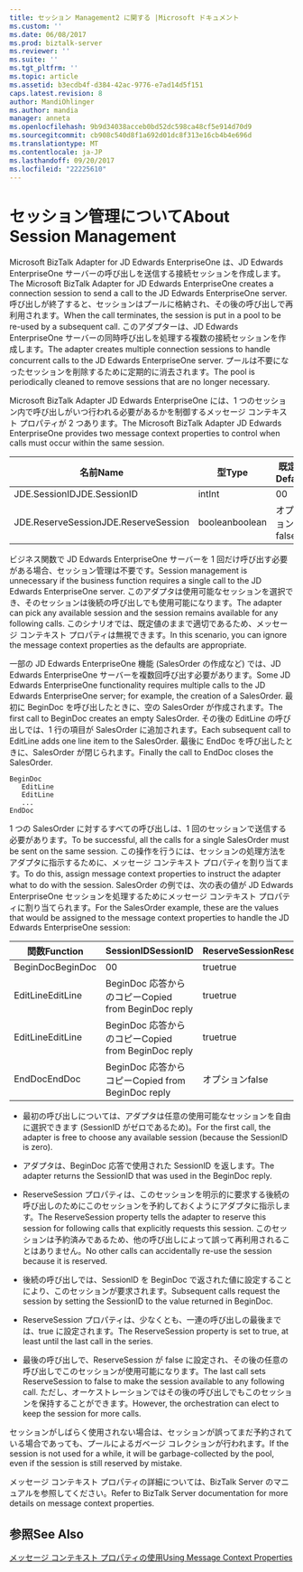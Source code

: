 ```yaml
---
title: セッション Management2 に関する |Microsoft ドキュメント
ms.custom: ''
ms.date: 06/08/2017
ms.prod: biztalk-server
ms.reviewer: ''
ms.suite: ''
ms.tgt_pltfrm: ''
ms.topic: article
ms.assetid: b3ecdb4f-d384-42ac-9776-e7ad14d5f151
caps.latest.revision: 8
author: MandiOhlinger
ms.author: mandia
manager: anneta
ms.openlocfilehash: 9b9d34038acceb0bd52dc598ca48cf5e914d70d9
ms.sourcegitcommit: cb908c540d8f1a692d01dc8f313e16cb4b4e696d
ms.translationtype: MT
ms.contentlocale: ja-JP
ms.lasthandoff: 09/20/2017
ms.locfileid: "22225610"
---
```

# <a name="about-session-management"></a><span data-ttu-id="e1532-102">セッション管理について</span><span class="sxs-lookup"><span data-stu-id="e1532-102">About Session Management</span></span>
<span data-ttu-id="e1532-103">Microsoft BizTalk Adapter for JD Edwards EnterpriseOne は、JD Edwards EnterpriseOne サーバーの呼び出しを送信する接続セッションを作成します。</span><span class="sxs-lookup"><span data-stu-id="e1532-103">The Microsoft BizTalk Adapter for JD Edwards EnterpriseOne creates a connection session to send a call to the JD Edwards EnterpriseOne server.</span></span> <span data-ttu-id="e1532-104">呼び出しが終了すると、セッションはプールに格納され、その後の呼び出しで再利用されます。</span><span class="sxs-lookup"><span data-stu-id="e1532-104">When the call terminates, the session is put in a pool to be re-used by a subsequent call.</span></span> <span data-ttu-id="e1532-105">このアダプターは、JD Edwards EnterpriseOne サーバーの同時呼び出しを処理する複数の接続セッションを作成します。</span><span class="sxs-lookup"><span data-stu-id="e1532-105">The adapter creates multiple connection sessions to handle concurrent calls to the JD Edwards EnterpriseOne server.</span></span> <span data-ttu-id="e1532-106">プールは不要になったセッションを削除するために定期的に消去されます。</span><span class="sxs-lookup"><span data-stu-id="e1532-106">The pool is periodically cleaned to remove sessions that are no longer necessary.</span></span>  
  
 <span data-ttu-id="e1532-107">Microsoft BizTalk Adapter JD Edwards EnterpriseOne には、1 つのセッション内で呼び出しがいつ行われる必要があるかを制御するメッセージ コンテキスト プロパティが 2 つあります。</span><span class="sxs-lookup"><span data-stu-id="e1532-107">The Microsoft BizTalk Adapter JD Edwards EnterpriseOne provides two message context properties to control when calls must occur within the same session.</span></span>  
  
|<span data-ttu-id="e1532-108">名前</span><span class="sxs-lookup"><span data-stu-id="e1532-108">Name</span></span>|<span data-ttu-id="e1532-109">型</span><span class="sxs-lookup"><span data-stu-id="e1532-109">Type</span></span>|<span data-ttu-id="e1532-110">既定値</span><span class="sxs-lookup"><span data-stu-id="e1532-110">Default</span></span>|  
|----------|----------|-------------|  
|<span data-ttu-id="e1532-111">JDE.SessionID</span><span class="sxs-lookup"><span data-stu-id="e1532-111">JDE.SessionID</span></span>|<span data-ttu-id="e1532-112">int</span><span class="sxs-lookup"><span data-stu-id="e1532-112">Int</span></span>|<span data-ttu-id="e1532-113">0</span><span class="sxs-lookup"><span data-stu-id="e1532-113">0</span></span>|  
|<span data-ttu-id="e1532-114">JDE.ReserveSession</span><span class="sxs-lookup"><span data-stu-id="e1532-114">JDE.ReserveSession</span></span>|<span data-ttu-id="e1532-115">boolean</span><span class="sxs-lookup"><span data-stu-id="e1532-115">boolean</span></span>|<span data-ttu-id="e1532-116">オプション</span><span class="sxs-lookup"><span data-stu-id="e1532-116">false</span></span>|  
  
 <span data-ttu-id="e1532-117">ビジネス関数で JD Edwards EnterpriseOne サーバーを 1 回だけ呼び出す必要がある場合、セッション管理は不要です。</span><span class="sxs-lookup"><span data-stu-id="e1532-117">Session management is unnecessary if the business function requires a single call to the JD Edwards EnterpriseOne server.</span></span> <span data-ttu-id="e1532-118">このアダプタは使用可能なセッションを選択でき、そのセッションは後続の呼び出しでも使用可能になります。</span><span class="sxs-lookup"><span data-stu-id="e1532-118">The adapter can pick any available session and the session remains available for any following calls.</span></span> <span data-ttu-id="e1532-119">このシナリオでは、既定値のままで適切であるため、メッセージ コンテキスト プロパティは無視できます。</span><span class="sxs-lookup"><span data-stu-id="e1532-119">In this scenario, you can ignore the message context properties as the defaults are appropriate.</span></span>  
  
 <span data-ttu-id="e1532-120">一部の JD Edwards EnterpriseOne 機能 (SalesOrder の作成など) では、JD Edwards EnterpriseOne サーバーを複数回呼び出す必要があります。</span><span class="sxs-lookup"><span data-stu-id="e1532-120">Some JD Edwards EnterpriseOne functionality requires multiple calls to the JD Edwards EnterpriseOne server; for example, the creation of a SalesOrder.</span></span> <span data-ttu-id="e1532-121">最初に BeginDoc を呼び出したときに、空の SalesOrder が作成されます。</span><span class="sxs-lookup"><span data-stu-id="e1532-121">The first call to BeginDoc creates an empty SalesOrder.</span></span> <span data-ttu-id="e1532-122">その後の EditLine の呼び出しでは、1 行の項目が SalesOrder に追加されます。</span><span class="sxs-lookup"><span data-stu-id="e1532-122">Each subsequent call to EditLine adds one line item to the SalesOrder.</span></span> <span data-ttu-id="e1532-123">最後に EndDoc を呼び出したときに、SalesOrder が閉じられます。</span><span class="sxs-lookup"><span data-stu-id="e1532-123">Finally the call to EndDoc closes the SalesOrder.</span></span>  
  
```  
BeginDoc  
   EditLine  
   EditLine  
   ...  
EndDoc  
```  
  
 <span data-ttu-id="e1532-124">1 つの SalesOrder に対するすべての呼び出しは、1 回のセッションで送信する必要があります。</span><span class="sxs-lookup"><span data-stu-id="e1532-124">To be successful, all the calls for a single SalesOrder must be sent on the same session.</span></span> <span data-ttu-id="e1532-125">この操作を行うには、セッションの処理方法をアダプタに指示するために、メッセージ コンテキスト プロパティを割り当てます。</span><span class="sxs-lookup"><span data-stu-id="e1532-125">To do this, assign message context properties to instruct the adapter what to do with the session.</span></span> <span data-ttu-id="e1532-126">SalesOrder の例では、次の表の値が JD Edwards EnterpriseOne セッションを処理するためにメッセージ コンテキスト プロパティに割り当てられます。</span><span class="sxs-lookup"><span data-stu-id="e1532-126">For the SalesOrder example, these are the values that would be assigned to the message context properties to handle the JD Edwards EnterpriseOne session:</span></span>  
  
|<span data-ttu-id="e1532-127">関数</span><span class="sxs-lookup"><span data-stu-id="e1532-127">Function</span></span>|<span data-ttu-id="e1532-128">SessionID</span><span class="sxs-lookup"><span data-stu-id="e1532-128">SessionID</span></span>|<span data-ttu-id="e1532-129">ReserveSession</span><span class="sxs-lookup"><span data-stu-id="e1532-129">ReserveSession</span></span>|  
|--------------|---------------|--------------------|  
|<span data-ttu-id="e1532-130">BeginDoc</span><span class="sxs-lookup"><span data-stu-id="e1532-130">BeginDoc</span></span>|<span data-ttu-id="e1532-131">0</span><span class="sxs-lookup"><span data-stu-id="e1532-131">0</span></span>|<span data-ttu-id="e1532-132">true</span><span class="sxs-lookup"><span data-stu-id="e1532-132">true</span></span>|  
|<span data-ttu-id="e1532-133">EditLine</span><span class="sxs-lookup"><span data-stu-id="e1532-133">EditLine</span></span>|<span data-ttu-id="e1532-134">BeginDoc 応答からのコピー</span><span class="sxs-lookup"><span data-stu-id="e1532-134">Copied from BeginDoc reply</span></span>|<span data-ttu-id="e1532-135">true</span><span class="sxs-lookup"><span data-stu-id="e1532-135">true</span></span>|  
|<span data-ttu-id="e1532-136">EditLine</span><span class="sxs-lookup"><span data-stu-id="e1532-136">EditLine</span></span>|<span data-ttu-id="e1532-137">BeginDoc 応答からのコピー</span><span class="sxs-lookup"><span data-stu-id="e1532-137">Copied from BeginDoc reply</span></span>|<span data-ttu-id="e1532-138">true</span><span class="sxs-lookup"><span data-stu-id="e1532-138">true</span></span>|  
|<span data-ttu-id="e1532-139">EndDoc</span><span class="sxs-lookup"><span data-stu-id="e1532-139">EndDoc</span></span>|<span data-ttu-id="e1532-140">BeginDoc 応答からコピー</span><span class="sxs-lookup"><span data-stu-id="e1532-140">Copied from  BeginDoc reply</span></span>|<span data-ttu-id="e1532-141">オプション</span><span class="sxs-lookup"><span data-stu-id="e1532-141">false</span></span>|  
  
-   <span data-ttu-id="e1532-142">最初の呼び出しについては、アダプタは任意の使用可能なセッションを自由に選択できます (SessionID がゼロであるため)。</span><span class="sxs-lookup"><span data-stu-id="e1532-142">For the first call, the adapter is free to choose any available session (because the SessionID is zero).</span></span>  
  
-   <span data-ttu-id="e1532-143">アダプタは、BeginDoc 応答で使用された SessionID を返します。</span><span class="sxs-lookup"><span data-stu-id="e1532-143">The adapter returns the SessionID that was used in the BeginDoc reply.</span></span>  
  
-   <span data-ttu-id="e1532-144">ReserveSession プロパティは、このセッションを明示的に要求する後続の呼び出しのためにこのセッションを予約しておくようにアダプタに指示します。</span><span class="sxs-lookup"><span data-stu-id="e1532-144">The ReserveSession property tells the adapter to reserve this session for following calls that explicitly requests this session.</span></span> <span data-ttu-id="e1532-145">このセッションは予約済みであるため、他の呼び出しによって誤って再利用されることはありません。</span><span class="sxs-lookup"><span data-stu-id="e1532-145">No other calls can accidentally re-use the session because it is reserved.</span></span>  
  
-   <span data-ttu-id="e1532-146">後続の呼び出しでは、SessionID を BeginDoc で返された値に設定することにより、このセッションが要求されます。</span><span class="sxs-lookup"><span data-stu-id="e1532-146">Subsequent calls request the session by setting the SessionID to the value returned in BeginDoc.</span></span>  
  
-   <span data-ttu-id="e1532-147">ReserveSession プロパティは、少なくとも、一連の呼び出しの最後までは、true に設定されます。</span><span class="sxs-lookup"><span data-stu-id="e1532-147">The ReserveSession property is set to true, at least until the last call in the series.</span></span>  
  
-   <span data-ttu-id="e1532-148">最後の呼び出しで、ReserveSession が false に設定され、その後の任意の呼び出しでこのセッションが使用可能になります。</span><span class="sxs-lookup"><span data-stu-id="e1532-148">The last call sets ReserveSession to false to make the session available to any following call.</span></span> <span data-ttu-id="e1532-149">ただし、オーケストレーションではその後の呼び出しでもこのセッションを保持することができます。</span><span class="sxs-lookup"><span data-stu-id="e1532-149">However, the orchestration can elect to keep the session for more calls.</span></span>  
  
 <span data-ttu-id="e1532-150">セッションがしばらく使用されない場合は、セッションが誤ってまだ予約されている場合であっても、プールによるガベージ コレクションが行われます。</span><span class="sxs-lookup"><span data-stu-id="e1532-150">If the session is not used for a while, it will be garbage-collected by the pool, even if the session is still reserved by mistake.</span></span>  
  
 <span data-ttu-id="e1532-151">メッセージ コンテキスト プロパティの詳細については、BizTalk Server のマニュアルを参照してください。</span><span class="sxs-lookup"><span data-stu-id="e1532-151">Refer to BizTalk Server documentation for more details on message context properties.</span></span>  
  
## <a name="see-also"></a><span data-ttu-id="e1532-152">参照</span><span class="sxs-lookup"><span data-stu-id="e1532-152">See Also</span></span>  
 [<span data-ttu-id="e1532-153">メッセージ コンテキスト プロパティの使用</span><span class="sxs-lookup"><span data-stu-id="e1532-153">Using Message Context Properties</span></span>](../core/using-message-context-properties1.md)
